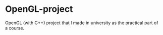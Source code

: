 # OpenGL-project
OpenGL (with C++) project that I made in university as the practical part of a course.
